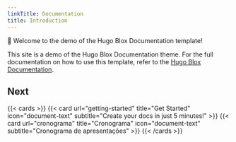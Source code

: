 ```yaml
---
linkTitle: Documentation
title: Introduction
---
```


👋 Welcome to the demo of the Hugo Blox Documentation template!

<!--more-->

This site is a demo of the Hugo Blox Documentation theme. For the full documentation on how to use this template, refer to the [Hugo Blox Documentation](https://docs.hugoblox.com/).

## Next

{{< cards >}}
  {{< card url="getting-started" title="Get Started" icon="document-text" subtitle="Create your docs in just 5 minutes!" >}}
  {{< card url="cronograma" title="Cronograma" icon="document-text" subtitle="Cronograma de apresentações" >}}
{{< /cards >}}
